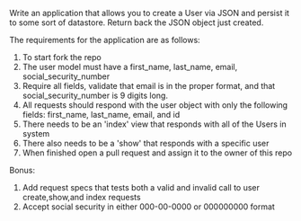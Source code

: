 Write an application that allows you to create a User via JSON and persist it to some sort of datastore. Return back the JSON object just created. 

The requirements for the application are as follows:

1. To start fork the repo
2. The user model must have a first_name, last_name, email, social_security_number
3. Require all fields, validate that email is in the proper format, and that social_security_number is 9 digits long.
4. All requests should respond with the user object with only the following fields: first_name, last_name, email, and id
5. There needs to be an 'index' view that responds with all of the Users in system 
6. There also needs to be a 'show' that responds with a specific user
7. When finished open a pull request and assign it to the owner of this repo

Bonus:

1. Add request specs that tests both a valid and invalid call to user create,show,and index requests
2. Accept social security in either 000-00-0000 or 000000000 format
